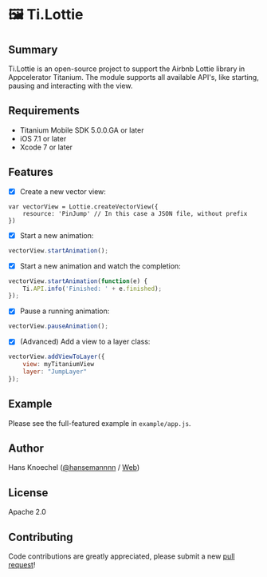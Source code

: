 # 🖼 Ti.Lottie

 Summary
---------------
Ti.Lottie is an open-source project to support the Airbnb Lottie library in Appcelerator Titanium. 
The module supports all available API's, like starting, pausing and interacting with the view.

Requirements
---------------
- Titanium Mobile SDK 5.0.0.GA or later
- iOS 7.1 or later
- Xcode 7 or later

Features
---------------
- [x] Create a new vector view:
```
var vectorView = Lottie.createVectorView({
    resource: 'PinJump' // In this case a JSON file, without prefix
})
```

- [x] Start a new animation:
```js
vectorView.startAnimation();
```

- [x] Start a new animation and watch the completion:
```js
vectorView.startAnimation(function(e) {
    Ti.API.info('Finished: ' + e.finished);
});
```

- [x] Pause a running animation:
```js
vectorView.pauseAnimation();
```

- [x] (Advanced) Add a view to a layer class:
```js
vectorView.addViewToLayer({
    view: myTitaniumView
    layer: "JumpLayer"
});
```

Example
---------------
Please see the full-featured example in `example/app.js`.

Author
---------------
Hans Knoechel ([@hansemannnn](https://twitter.com/hansemannnn) / [Web](http://hans-knoechel.de))

License
---------------
Apache 2.0

Contributing
---------------
Code contributions are greatly appreciated, please submit a new [pull request](https://github.com/hansemannn/ti.lottie/pull/new/master)!
